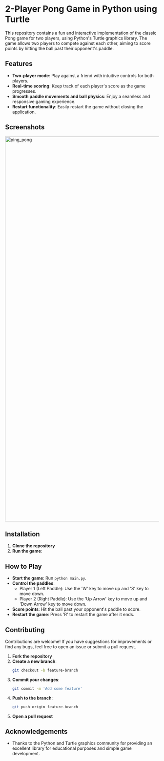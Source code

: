 
# 2-Player Pong Game in Python using Turtle

This repository contains a fun and interactive implementation of the classic Pong game for two players, using Python's Turtle graphics library. The game allows two players to compete against each other, aiming to score points by hitting the ball past their opponent's paddle.

## Features

- **Two-player mode**: Play against a friend with intuitive controls for both players.
- **Real-time scoring**: Keep track of each player's score as the game progresses.
- **Smooth paddle movements and ball physics**: Enjoy a seamless and responsive gaming experience.
- **Restart functionality**: Easily restart the game without closing the application.

## Screenshots

<img width="1262" alt="ping_pong" src="https://github.com/trilocodes/2-Player-Ping-Pong/assets/64355745/56d81a7a-9d46-49e4-bbb1-e7b026a98cad">

## Installation

1. **Clone the repository**
2. **Run the game**:

## How to Play

- **Start the game**: Run `python main.py`.
- **Control the paddles**:
  - Player 1 (Left Paddle): Use the 'W' key to move up and 'S' key to move down.
  - Player 2 (Right Paddle): Use the 'Up Arrow' key to move up and 'Down Arrow' key to move down.
- **Score points**: Hit the ball past your opponent's paddle to score.
- **Restart the game**: Press 'R' to restart the game after it ends.

## Contributing

Contributions are welcome! If you have suggestions for improvements or find any bugs, feel free to open an issue or submit a pull request.

1. **Fork the repository**
2. **Create a new branch**:
    ```bash
    git checkout -b feature-branch
    ```
3. **Commit your changes**:
    ```bash
    git commit -m 'Add some feature'
    ```
4. **Push to the branch**:
    ```bash
    git push origin feature-branch
    ```
5. **Open a pull request**

## Acknowledgements

- Thanks to the Python and Turtle graphics community for providing an excellent library for educational purposes and simple game development.

